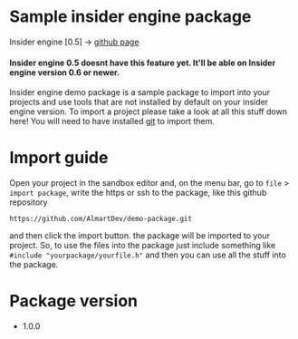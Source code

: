 # Sample insider engine package
Insider engine [0.5] -> [github page](https://github.com/almartdev/insiderengine)

#### Insider engine 0.5 doesnt have this feature yet. It'll be able on Insider engine version 0.6 or newer.

Insider engine demo package is a sample package to import into your projects and use tools that are not installed by default on your insider engine version. To import a project please take a look at all this stuff down here! You will need to have installed [git](https://git-scm.com/downloads) to import them.

# Import guide
Open your project in the sandbox editor and, on the menu bar, go to ```file``` > ```import package```, write the https or ssh to the package, like this github repository
```
https://github.com/AlmartDev/demo-package.git
```
and then click the import button.
the package will be imported to your project. So, to use the files into the package just include something like ```#include "yourpackage/yourfile.h"``` and then you can use all the stuff into the package.

# Package version
 - 1.0.0
